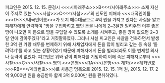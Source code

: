 피고인은 2015. 12. 15. 문경시 <<<시아래주소>>>B<<</시아래주소>>> 소재 자신이 주지로 있는 ‘<<<사찰>>>C<<</사찰>>>'의 신도인 피해자 <<<내국인이름>>>D<<</내국인이름>>>가 토지 매수대금으로 4억 원을 가지고 있다는 사실을 알고 피해자에게 연락하여 "땅을 구입하려고 했던 돈을 나에게 2~3달만 빌려주면 이후 좋은 땅이 나오면 이 돈으로 땅을 구입할 수 있도록 소개를 시켜주고, 좋은 땅이 없으면 2~3달 안에 갚아주겠다"라고 거짓말하였다.
그러나 사실 피고인은 사찰을 건축하면서 발생한 3억 원 가량 채무를 변제하기 위해 사채업자에게 돈을 많이 빌리고 갚는 등 속칭 ‘돌려막기'를 하고 있는 상황이었기 때문에 피해자에게 돈을 빌리더라도 이를 변제할 의사나 능력이 없었다.
피고인은 위와 같이 피해자를 기망하여 이에 속은 피해자로부터 <<<사찰>>>C<<</사찰>>> 명의 <<<은행>>>RA<<</은행>>> 계좌(<<<계좌번호>>>RB<<</계좌번호>>>)로 차용금 명목으로 2015. 12. 15. 1억 원, 2015. 12. 17. 2억 9,000만 원을 송금받아 합계 3억 9,000만 원을 편취하였다.